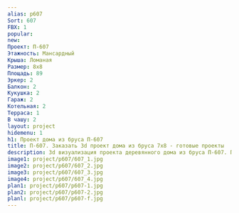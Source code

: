 ```yaml
---
alias: p607
Sort: 607
FBX: 1
popular: 
new: 
Проект: П-607
Этажность: Мансардный
Крыша: Ломаная
Размер: 8х8
Площадь: 89
Эркер: 2
Балкон: 2
Кукушка: 2
Гараж: 2
Котельная: 2
Терраса: 1
В чашу: 2
layout: project
hidemenu: 1
h1: Проект дома из бруса П-607
title: П-607. Заказать 3d проект дома из бруса 7х8 - готовые проекты
description: 3d визуализация проекта деревянного дома из бруса П-607. Площадь 89 м2, размер 7х8. Вы можете внести любые изменения в проект.
image1: project/p607/607_1.jpg
image2: project/p607/607_2.jpg
image3: project/p607/607_3.jpg
image4: project/p607/607_4.jpg
plan1: project/p607/p607-1.jpg
plan2: project/p607/p607-2.jpg
planl: project/p607/p607-f.jpg
---
```

